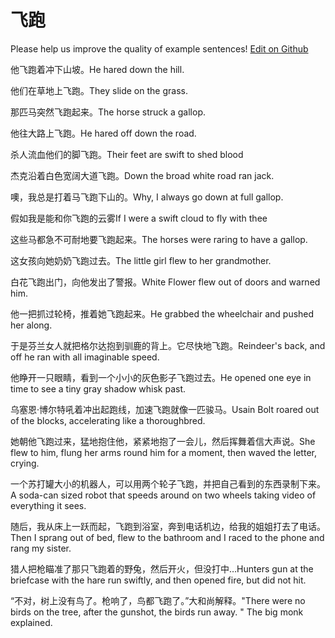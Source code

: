 # 飞跑

Please help us improve the quality of example sentences! [Edit on Github](https://github.com/jiyushe/jiyu-example-sentence-source/blob/main/chinese/feipao.md)

<p><span class="chinese">他飞跑着冲下山坡。</span><span class="english">He hared down the hill.</span></p>

<p><span class="chinese">他们在草地上飞跑。</span><span class="english">They slide on the grass.</span></p>

<p><span class="chinese">那匹马突然飞跑起来。</span><span class="english">The horse struck a gallop.</span></p>

<p><span class="chinese">他往大路上飞跑。</span><span class="english">He hared off down the road.</span></p>

<p><span class="chinese">杀人流血他们的脚飞跑。</span><span class="english">Their feet are swift to shed blood</span></p>

<p><span class="chinese">杰克沿着白色宽阔大道飞跑。</span><span class="english">Down the broad white road ran jack.</span></p>

<p><span class="chinese">噢，我总是打着马飞跑下山的。</span><span class="english">Why, I always go down at full gallop.</span></p>

<p><span class="chinese">假如我是能和你飞跑的云雾</span><span class="english">If I were a swift cloud to fly with thee</span></p>

<p><span class="chinese">这些马都急不可耐地要飞跑起来。</span><span class="english">The horses were raring to have a gallop.</span></p>

<p><span class="chinese">这女孩向她奶奶飞跑过去。</span><span class="english">The little girl flew to her grandmother.</span></p>

<p><span class="chinese">白花飞跑出门，向他发出了警报。</span><span class="english">White Flower flew out of doors and warned him.</span></p>

<p><span class="chinese">他一把抓过轮椅，推着她飞跑起来。</span><span class="english">He grabbed the wheelchair and pushed her along.</span></p>

<p><span class="chinese">于是芬兰女人就把格尔达抱到驯鹿的背上。它尽快地飞跑。</span><span class="english">Reindeer's back, and off he ran with all imaginable speed.</span></p>

<p><span class="chinese">他睁开一只眼睛，看到一个小小的灰色影子飞跑过去。</span><span class="english">He opened one eye in time to see a tiny gray shadow whisk past.</span></p>

<p><span class="chinese">乌塞恩·博尔特吼着冲出起跑线，加速飞跑就像一匹骏马。</span><span class="english">Usain Bolt roared out of the blocks, accelerating like a thoroughbred.</span></p>

<p><span class="chinese">她朝他飞跑过来，猛地抱住他，紧紧地抱了一会儿，然后挥舞着信大声说。</span><span class="english">She flew to him, flung her arms round him for a moment, then waved the letter, crying.</span></p>

<p><span class="chinese">一个苏打罐大小的机器人，可以用两个轮子飞跑，并把自己看到的东西录制下来。</span><span class="english">A soda-can sized robot that speeds around on two wheels taking video of everything it sees.</span></p>

<p><span class="chinese">随后，我从床上一跃而起，飞跑到浴室，奔到电话机边，给我的姐姐打去了电话。</span><span class="english">Then I sprang out of bed, flew to the bathroom and I raced to the phone and rang my sister.</span></p>

<p><span class="chinese">猎人把枪瞄准了那只飞跑着的野兔，然后开火，但没打中…</span><span class="english">Hunters gun at the briefcase with the hare run swiftly, and then opened fire, but did not hit.</span></p>

<p><span class="chinese">“不对，树上没有鸟了。枪响了，鸟都飞跑了。”大和尚解释。</span><span class="english">"There were no birds on the tree, after the gunshot, the birds run away. " The big monk explained.</span></p>

